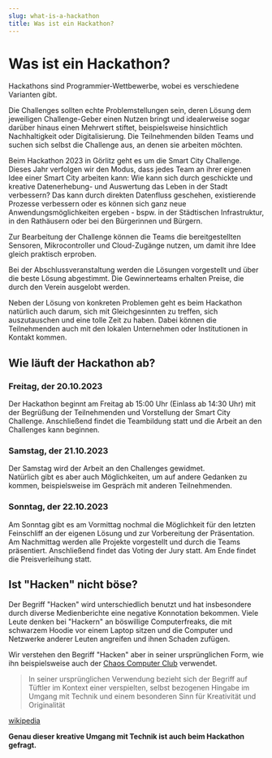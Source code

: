 ```yaml
---
slug: what-is-a-hackathon
title: Was ist ein Hackathon?
---
```


# Was ist ein Hackathon?

Hackathons sind Programmier-Wettbewerbe, wobei es verschiedene Varianten gibt.

Die Challenges sollten echte Problemstellungen sein, deren Lösung dem jeweiligen Challenge-Geber einen Nutzen bringt
und idealerweise sogar darüber hinaus einen Mehrwert stiftet, beispielsweise hinsichtlich Nachhaltigkeit oder
Digitalisierung. Die Teilnehmenden bilden Teams und suchen sich selbst die Challenge aus, an denen sie arbeiten
möchten.

Beim Hackathon 2023 in Görlitz geht es um die Smart City Challenge. Dieses Jahr verfolgen wir den Modus, dass jedes Team an ihrer eigenen Idee einer Smart City arbeiten kann: Wie kann sich durch geschickte und kreative Datenerhebung- und Auswertung das Leben in der Stadt verbessern? Das kann durch direkten Datenfluss geschehen, existierende Prozesse verbessern oder es können sich ganz neue Anwendungsmöglichkeiten ergeben - bspw. in der Städtischen Infrastruktur, in den Rathäusern oder bei den Bürgerinnen und Bürgern.

Zur Bearbeitung der Challenge können die Teams die bereitgestellten Sensoren, Mikrocontroller und Cloud-Zugänge nutzen, um damit ihre Idee gleich praktisch erproben.

Bei der Abschlussveranstaltung werden die Lösungen vorgestellt und über die beste Lösung
abgestimmt. Die Gewinnerteams erhalten Preise, die durch den Verein ausgelobt werden.

Neben der Lösung von konkreten Problemen geht es beim Hackathon natürlich auch darum, sich mit Gleichgesinnten zu
treffen, sich auszutauschen und eine tolle Zeit zu haben. Dabei können die Teilnehmenden auch mit den lokalen
Unternehmen oder Institutionen in Kontakt kommen.

## Wie läuft der Hackathon ab?

### Freitag, der 20.10.2023

Der Hackathon beginnt am Freitag ab 15:00 Uhr (Einlass ab 14:30 Uhr) mit der Begrüßung der Teilnehmenden und Vorstellung der Smart City Challenge.
Anschließend findet die Teambildung statt und die Arbeit an den Challenges kann beginnen.

### Samstag, der 21.10.2023

Der Samstag wird der Arbeit an den Challenges gewidmet.  
Natürlich gibt es aber auch Möglichkeiten, um auf andere Gedanken zu kommen, beispielsweise im Gespräch mit anderen Teilnehmenden.

### Sonntag, der 22.10.2023

Am Sonntag gibt es am Vormittag nochmal die Möglichkeit für den letzten Feinschliff an der eigenen Lösung und zur
Vorbereitung der Präsentation. Am Nachmittag werden alle Projekte vorgestellt und durch die Teams präsentiert.
Anschließend findet das Voting der Jury statt. Am Ende findet die Preisverleihung statt.

## Ist "Hacken" nicht böse?

Der Begriff "Hacken" wird unterschiedlich benutzt und hat insbesondere durch diverse Medienberichte eine negative
Konnotation bekommen. Viele Leute denken bei "Hackern" an böswillige Computerfreaks, die mit schwarzem Hoodie vor einem
Laptop sitzen und die Computer und Netzwerke anderer Leuten angreifen und ihnen Schaden zufügen.

Wir verstehen den Begriff "Hacken" aber in seiner ursprünglichen Form, wie ihn beispielsweise auch der
[Chaos Computer Club](https://www.ccc.de/de/hackerethics) verwendet.

> In seiner ursprünglichen Verwendung bezieht sich der Begriff auf Tüftler im Kontext einer verspielten, selbst
> bezogenen Hingabe im Umgang mit Technik und einem besonderen Sinn für Kreativität und Originalität

[wikipedia](https://de.wikipedia.org/wiki/Hacker)

**Genau dieser kreative Umgang mit Technik ist auch beim Hackathon gefragt.**
